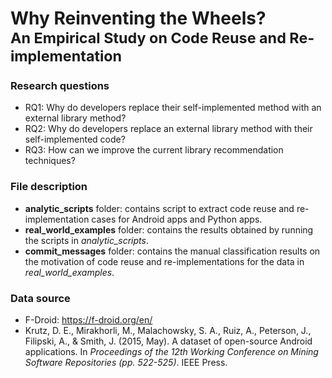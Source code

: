 # Why Reinventing the Wheels? <br/><sub>An Empirical Study on Code Reuse and Re-implementation</sub>

### Research questions
- RQ1: Why do developers replace their self-implemented method with an external library method?
- RQ2: Why do developers replace an external library method with their self-implemented code?
- RQ3: How can we improve the current library recommendation techniques?

### File description
- **analytic_scripts** folder: contains script to extract code reuse and re-implementation cases for Android apps and Python apps.
- **real_world_examples** folder: contains the results obtained by running the scripts in _analytic_scripts_.
- **commit_messages** folder: contains the manual classification results on the motivation of code reuse and re-implementations for the data in _real_world_examples_.

### Data source
- F-Droid: https://f-droid.org/en/
- Krutz, D. E., Mirakhorli, M., Malachowsky, S. A., Ruiz, A., Peterson, J., Filipski, A., & Smith, J. (2015, May). A dataset of open-source Android applications. In _Proceedings of the 12th Working Conference on Mining Software Repositories (pp. 522-525)_. IEEE Press.
